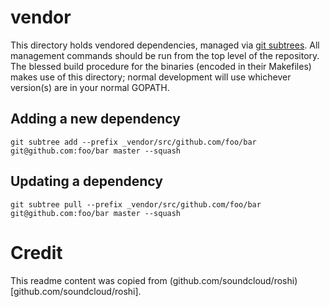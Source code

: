 # vendor

This directory holds vendored dependencies, managed via [git subtrees][0]. All
management commands should be run from the top level of the repository. The
blessed build procedure for the binaries (encoded in their Makefiles) makes use
of this directory; normal development will use whichever version(s) are in your
normal GOPATH.

[0]: http://blogs.atlassian.com/2013/05/alternatives-to-git-submodule-git-subtree

## Adding a new dependency

    git subtree add --prefix _vendor/src/github.com/foo/bar git@github.com:foo/bar master --squash

## Updating a dependency

    git subtree pull --prefix _vendor/src/github.com/foo/bar git@github.com:foo/bar master --squash

# Credit

This readme content was copied from (github.com/soundcloud/roshi)[github.com/soundcloud/roshi].
